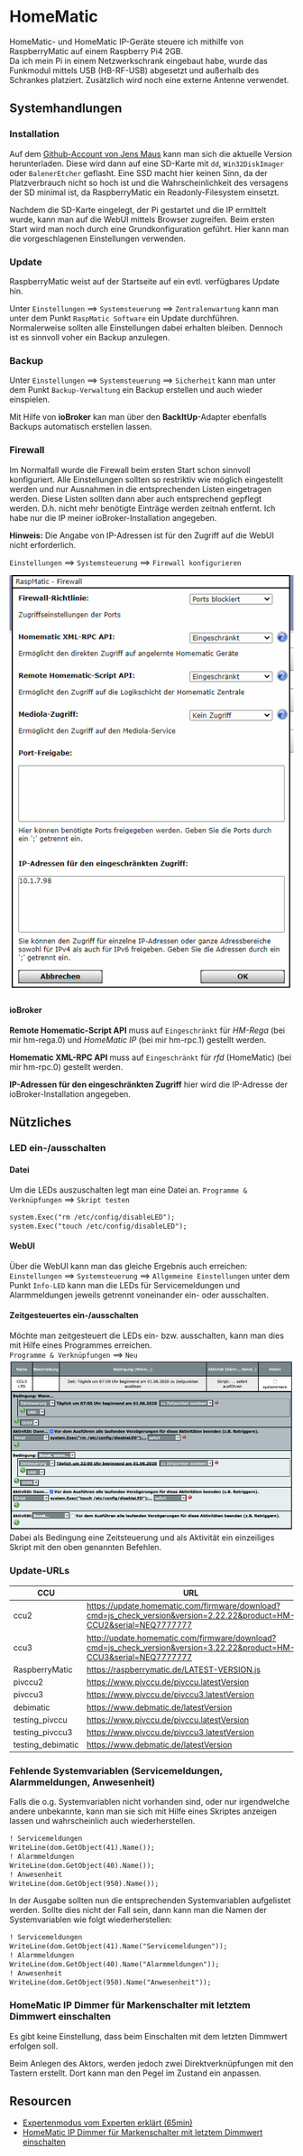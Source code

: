 # HomeMatic

HomeMatic- und HomeMatic IP-Geräte steuere ich mithilfe von RaspberryMatic auf einem Raspberry Pi4 2GB.  
Da ich mein Pi in einem Netzwerkschrank eingebaut habe, wurde das Funkmodul mittels USB (HB-RF-USB) abgesetzt und außerhalb des Schrankes platziert. 
Zusätzlich wird noch eine externe Antenne verwendet.

## Systemhandlungen

### Installation

Auf dem [Github-Account von Jens Maus](https://github.com/jens-maus/RaspberryMatic/releases) kann man sich die aktuelle Version herunterladen.
Diese wird dann auf eine SD-Karte mit ``dd``, ``Win32DiskImager`` oder ``BalenerEtcher`` geflasht. Eine SSD macht hier keinen Sinn, da der 
Platzverbrauch nicht so hoch ist und die Wahrscheinlichkeit des versagens der SD minimal ist, da RaspberryMatic ein Readonly-Filesystem einsetzt.

Nachdem die SD-Karte eingelegt, der Pi gestartet und die IP ermittelt wurde, kann man auf die WebUI mittels Browser zugreifen. 
Beim ersten Start wird man noch durch eine Grundkonfiguration geführt. Hier kann man die vorgeschlagenen Einstellungen verwenden.

### Update

RaspberryMatic weist auf der Startseite auf ein evtl. verfügbares Update hin.

Unter ``Einstellungen`` ==> ``Systemsteuerung`` ==> ``Zentralenwartung`` kann man unter dem Punkt ``RaspMatic Software`` ein Update durchführen. 
Normalerweise sollten alle Einstellungen dabei erhalten bleiben. Dennoch ist es sinnvoll voher ein Backup anzulegen.

### Backup

Unter ``Einstellungen`` ==> ``Systemsteuerung`` ==> ``Sicherheit`` kann man unter dem Punkt ``Backup-Verwaltung`` ein Backup erstellen und auch wieder einspielen.

Mit Hilfe von __ioBroker__ kan man über den __BackItUp__-Adapter ebenfalls Backups automatisch erstellen lassen.

### Firewall

Im Normalfall wurde die Firewall beim ersten Start schon sinnvoll konfiguriert. Alle Einstellungen sollten so restriktiv wie möglich eingestellt 
werden und nur Ausnahmen in die entsprechenden Listen eingetragen werden. Diese Listen sollten dann aber auch entsprechend gepflegt werden. 
D.h. nicht mehr benötigte Einträge werden zeitnah entfernt. Ich habe nur die IP meiner ioBroker-Installation angegeben.

__Hinweis:__ Die Angabe von IP-Adressen ist für den Zugriff auf die WebUI nicht erforderlich.


``Einstellungen`` ==> ``Systemsteuerung`` ==> ``Firewall konfigurieren``

![Firewalleinstellungen](images/hm/firewall.png "Firewalleinstellungen")

#### ioBroker
__Remote Homematic-Script API__ muss auf ``Eingeschränkt`` für *HM-Rega* (bei mir hm-rega.0) und *HomeMatic IP* (bei mir hm-rpc.1) gestellt werden.

__Homematic XML-RPC API__ muss auf ``Eingeschränkt`` für *rfd* (HomeMatic) (bei mir hm-rpc.0) gestellt werden.

__IP-Adressen für den eingeschränkten Zugriff__ hier wird die IP-Adresse der ioBroker-Installation angegeben.

## Nützliches

### LED ein-/ausschalten

#### Datei
Um die LEDs auszuschalten legt man eine Datei an. ``Programme & Verknüpfungen`` ==> ``Skript testen``
```
system.Exec("rm /etc/config/disableLED");
system.Exec("touch /etc/config/disableLED");
```

#### WebUI
Über die WebUI kann man das gleiche Ergebnis auch erreichen: ``Einstellungen`` ==> ``Systemsteuerung`` ==> ``Allgemeine Einstellungen`` unter dem Punkt ``Info-LED`` 
kann man die LEDs für Servicemeldungen und Alarmmeldungen jeweils getrennt voneinander ein- oder ausschalten.

#### Zeitgesteuertes ein-/ausschalten
Möchte man zeitgesteuert die LEDs ein- bzw. ausschalten, kann man dies mit Hilfe eines Programmes erreichen.  
``Programme & Verknüpfungen`` ==> ``Neu``  
![](images/hm/led_prog.png)  
Dabei als Bedingung eine Zeitsteuerung und als Aktivität ein einzeiliges Skript mit den oben genannten Befehlen.

### Update-URLs

|CCU|URL
|---|----
|ccu2|https://update.homematic.com/firmware/download?cmd=js_check_version&version=2.22.22&product=HM-CCU2&serial=NEQ7777777
|ccu3|http://update.homematic.com/firmware/download?cmd=js_check_version&version=3.22.22&product=HM-CCU3&serial=NEQ7777777
|RaspberryMatic|https://raspberrymatic.de/LATEST-VERSION.js
|pivccu2|https://www.pivccu.de/pivccu.latestVersion
|pivccu3|https://www.pivccu.de/pivccu3.latestVersion
|debimatic|https://www.debmatic.de/latestVersion
|testing_pivccu|https://www.pivccu.de/pivccu.latestVersion
|testing_pivccu3|https://www.pivccu.de/pivccu3.latestVersion
|testing_debimatic|https://www.debmatic.de/latestVersion

### Fehlende Systemvariablen (Servicemeldungen, Alarmmeldungen, Anwesenheit)
Falls die o.g. Systemvariablen nicht vorhanden sind, oder nur irgendwelche andere unbekannte, kann man sie sich mit Hilfe eines Skriptes anzeigen lassen und wahrscheinlich auch wiederherstellen.
```
! Servicemeldungen
WriteLine(dom.GetObject(41).Name());
! Alarmmeldungen
WriteLine(dom.GetObject(40).Name());
! Anwesenheit
WriteLine(dom.GetObject(950).Name());
```
In der Ausgabe sollten nun die entsprechenden Systemvariablen aufgelistet werden. Sollte dies nicht der Fall sein, dann kann man die Namen der Systemvariablen wie folgt wiederherstellen:
```
! Servicemeldungen
WriteLine(dom.GetObject(41).Name("Servicemeldungen"));
! Alarmmeldungen
WriteLine(dom.GetObject(40).Name("Alarmmeldungen"));
! Anwesenheit
WriteLine(dom.GetObject(950).Name("Anwesenheit"));
```

### HomeMatic IP Dimmer für Markenschalter mit letztem Dimmwert einschalten
Es gibt keine Einstellung, dass beim Einschalten mit dem letzten Dimmwert erfolgen soll. 

Beim Anlegen des Aktors, werden jedoch zwei Direktverknüpfungen mit den Tastern erstellt. Dort kann man den Pegel im Zustand ein anpassen.



## Resourcen

- [Expertenmodus vom Experten erklärt (65min)](https://www.youtube.com/watch?v=1B4iwtK1Rmo)
- [HomeMatic IP Dimmer für Markenschalter mit letztem Dimmwert einschalten](https://homematic.simdorn.net/dimmer-mit-letztem-dimmwert-einschalten/)
